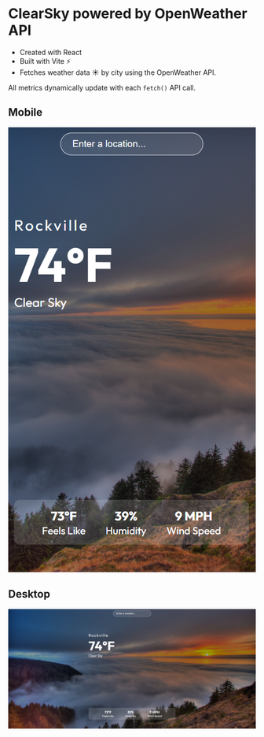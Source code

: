 # ClearSky powered by OpenWeather API

- Created with React
- Built with Vite :zap:
- Fetches weather data :sunny: by city using the OpenWeather API.

All metrics dynamically update with each ```fetch()``` API call.

## Mobile
![](https://raw.githubusercontent.com/cmdcjones/weather-app/main/img/weather-app-mobile.png)

## Desktop
![](https://raw.githubusercontent.com/cmdcjones/weather-app/main/img/weather-app-desktop.png)

